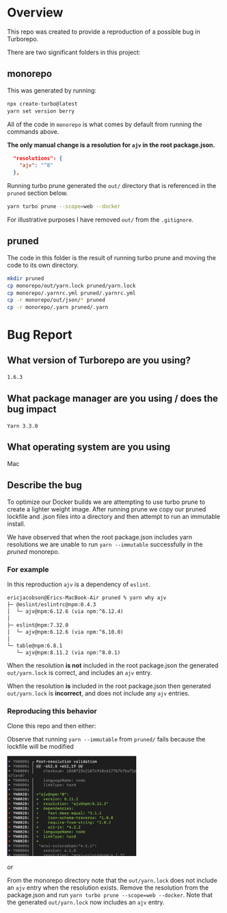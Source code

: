 # Overview

This repo was created to provide a reproduction of a possible bug in Turborepo.

There are two significant folders in this project:

## monorepo

This was generated by running:

```bash
npx create-turbo@latest
yarn set version berry
```

All of the code in `monorepo` is what comes by default from running the commands above.

**The only manual change is a resolution for `ajv` in the root package.json.**

```json
  "resolutions": {
    "ajv": "^8"
  },
```

Running turbo prune generated the `out/` directory that is referenced in the `pruned` section below.

```bash
yarn turbo prune --scope=web --docker
```

For illustrative purposes I have removed `out/` from the `.gitignore`.

## pruned

The code in this folder is the result of running turbo prune and moving the code to its own directory.

```bash
mkdir pruned
cp monorepo/out/yarn.lock pruned/yarn.lock
cp monorepo/.yarnrc.yml pruned/.yarnrc.yml
cp -r monorepo/out/json/* pruned
cp -r monorepo/.yarn pruned/.yarn
```

# Bug Report

## What version of Turborepo are you using?

`1.6.3`

## What package manager are you using / does the bug impact

`Yarn 3.3.0`

## What operating system are you using

Mac

## Describe the bug

To optimize our Docker builds we are attempting to use turbo prune to create a lighter weight image. After running prune we copy our pruned lockfile and .json files into a directory and then attempt to run an immutable install.

We have observed that when the root package.json includes yarn resolutions we are unable to run `yarn --immutable` successfully in the _pruned_ monorepo.

### For example

In this reproduction `ajv` is a dependency of `eslint`.

```
ericjacobson@Erics-MacBook-Air pruned % yarn why ajv
├─ @eslint/eslintrc@npm:0.4.3
│  └─ ajv@npm:6.12.6 (via npm:^6.12.4)
│
├─ eslint@npm:7.32.0
│  └─ ajv@npm:6.12.6 (via npm:^6.10.0)
│
└─ table@npm:6.8.1
   └─ ajv@npm:8.11.2 (via npm:^8.0.1)
```

When the resolution **is not** included in the root package.json the generated `out/yarn.lock` is correct, and includes an `ajv` entry.

When the resolution **is** included in the root package.json then generated `out/yarn.lock` is **incorrect**, and does not include any `ajv` entries.

### Reproducing this behavior

Clone this repo and then either:

Observe that running `yarn --immutable` from `pruned/` fails because the lockfile will be modified

<img src="screenshots/yarn-output.png" alt="yarn output" width="60%"/>

or

From the monorepo directory note that the `out/yarn.lock` does not include an `ajv` entry when the resolution exists. Remove the resolution from the package.json and run `yarn turbo prune --scope=web --docker`. Note that the generated `out/yarn.lock` now includes an `ajv` entry.
